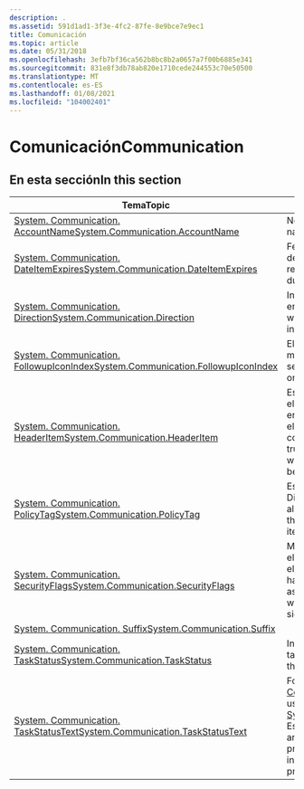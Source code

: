 ```yaml
---
description: .
ms.assetid: 591d1ad1-3f3e-4fc2-87fe-8e9bce7e9ec1
title: Comunicación
ms.topic: article
ms.date: 05/31/2018
ms.openlocfilehash: 3efb7bf36ca562b8bc8b2a0657a7f00b6885e341
ms.sourcegitcommit: 831e8f3db78ab820e1710cede244553c70e50500
ms.translationtype: MT
ms.contentlocale: es-ES
ms.lasthandoff: 01/08/2021
ms.locfileid: "104002401"
---
```

# <a name="communication"></a><span data-ttu-id="7d01a-103">Comunicación</span><span class="sxs-lookup"><span data-stu-id="7d01a-103">Communication</span></span>

## <a name="in-this-section"></a><span data-ttu-id="7d01a-104">En esta sección</span><span class="sxs-lookup"><span data-stu-id="7d01a-104">In this section</span></span>



| <span data-ttu-id="7d01a-105">Tema</span><span class="sxs-lookup"><span data-stu-id="7d01a-105">Topic</span></span>                                                                                                        | <span data-ttu-id="7d01a-106">Descripción</span><span class="sxs-lookup"><span data-stu-id="7d01a-106">Description</span></span>                                                                                                                                                                    |
|--------------------------------------------------------------------------------------------------------------|--------------------------------------------------------------------------------------------------------------------------------------------------------------------------------|
| [<span data-ttu-id="7d01a-107">System. Communication. AccountName</span><span class="sxs-lookup"><span data-stu-id="7d01a-107">System.Communication.AccountName</span></span>](./props-system-communication-accountname.md)<br/>             | <span data-ttu-id="7d01a-108">Nombre de cuenta</span><span class="sxs-lookup"><span data-stu-id="7d01a-108">The account name.</span></span><br/>                                                                                                                                                   |
| [<span data-ttu-id="7d01a-109">System. Communication. DateItemExpires</span><span class="sxs-lookup"><span data-stu-id="7d01a-109">System.Communication.DateItemExpires</span></span>](./props-system-communication-dateitemexpires.md)<br/>     | <span data-ttu-id="7d01a-110">Fecha de expiración del elemento debido a la Directiva de retención.</span><span class="sxs-lookup"><span data-stu-id="7d01a-110">The date the item expires due to the retention policy.</span></span><br/>                                                                                                              |
| [<span data-ttu-id="7d01a-111">System. Communication. Direction</span><span class="sxs-lookup"><span data-stu-id="7d01a-111">System.Communication.Direction</span></span>](props-system-communication-direction.md)<br/>                        | <span data-ttu-id="7d01a-112">Indica si una comunicación era entrante o saliente</span><span class="sxs-lookup"><span data-stu-id="7d01a-112">Indicates whether a communication was incoming or outgoing</span></span><br/>                                                                                                          |
| <span data-ttu-id="7d01a-113">[System. Communication. FollowupIconIndex](/previous-versions/windows/desktop/legacy/dd391673(v=vs.85))</span><span class="sxs-lookup"><span data-stu-id="7d01a-113">[System.Communication.FollowupIconIndex](/previous-versions/windows/desktop/legacy/dd391673(v=vs.85))</span></span><br/> | <span data-ttu-id="7d01a-114">El índice de icono usado en los mensajes marcados para seguimiento.</span><span class="sxs-lookup"><span data-stu-id="7d01a-114">The icon index used on messages marked for followup.</span></span><br/>                                                                                                                |
| [<span data-ttu-id="7d01a-115">System. Communication. HeaderItem</span><span class="sxs-lookup"><span data-stu-id="7d01a-115">System.Communication.HeaderItem</span></span>](./props-system-communication-headeritem.md)<br/>               | <span data-ttu-id="7d01a-116">Esta propiedad es true si el elemento es un elemento de encabezado, lo que significa que el elemento no se ha descargado completamente.</span><span class="sxs-lookup"><span data-stu-id="7d01a-116">This property is true if the item is a header item, which means that the item has not been fully downloaded.</span></span><br/>                                                        |
| [<span data-ttu-id="7d01a-117">System. Communication. PolicyTag</span><span class="sxs-lookup"><span data-stu-id="7d01a-117">System.Communication.PolicyTag</span></span>](./props-system-communication-policytag.md)<br/>                 | <span data-ttu-id="7d01a-118">Esta propiedad identifica la Directiva de retención que se aplica al elemento.</span><span class="sxs-lookup"><span data-stu-id="7d01a-118">This property identifies the retention policy applied to the item.</span></span><br/>                                                                                                  |
| [<span data-ttu-id="7d01a-119">System. Communication. SecurityFlags</span><span class="sxs-lookup"><span data-stu-id="7d01a-119">System.Communication.SecurityFlags</span></span>](./props-system-communication-securityflags.md)<br/>         | <span data-ttu-id="7d01a-120">Marcas de seguridad asociadas al elemento para indicar si el elemento está cifrado, firmado o habilitado para DRM.</span><span class="sxs-lookup"><span data-stu-id="7d01a-120">Security flags associated with the item to indicate whether the item is encrypted, signed, or DRM enabled.</span></span><br/>                                                          |
| [<span data-ttu-id="7d01a-121">System. Communication. Suffix</span><span class="sxs-lookup"><span data-stu-id="7d01a-121">System.Communication.Suffix</span></span>](./props-system-communication-suffix.md)<br/>                       |                                                                                                                                                                                |
| [<span data-ttu-id="7d01a-122">System. Communication. TaskStatus</span><span class="sxs-lookup"><span data-stu-id="7d01a-122">System.Communication.TaskStatus</span></span>](./props-system-communication-taskstatus.md)<br/>               | <span data-ttu-id="7d01a-123">Indica el estado actual de la tarea.</span><span class="sxs-lookup"><span data-stu-id="7d01a-123">Indicates the current status of the task.</span></span><br/>                                                                                                                           |
| [<span data-ttu-id="7d01a-124">System. Communication. TaskStatusText</span><span class="sxs-lookup"><span data-stu-id="7d01a-124">System.Communication.TaskStatusText</span></span>](./props-system-communication-taskstatustext.md)<br/>       | <span data-ttu-id="7d01a-125">Forma descriptiva de [System. Communication. TaskStatus](./props-system-communication-taskstatus.md).</span><span class="sxs-lookup"><span data-stu-id="7d01a-125">The user-friendly form of [System.Communication.TaskStatus](./props-system-communication-taskstatus.md).</span></span> <span data-ttu-id="7d01a-126">Este valor no se ha diseñado para analizarse mediante programación.</span><span class="sxs-lookup"><span data-stu-id="7d01a-126">This value is not intended to be parsed programmatically.</span></span><br/> |



 

 

 
